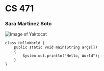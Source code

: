 # CS 471 
### Sara Martinez Soto
![Image of Yaktocat](https://octodex.github.com/images/yaktocat.png)

````
class HelloWorld {
    public static void main(String args[])
    {
        System.out.println("Hello, World");
    }
}
````
